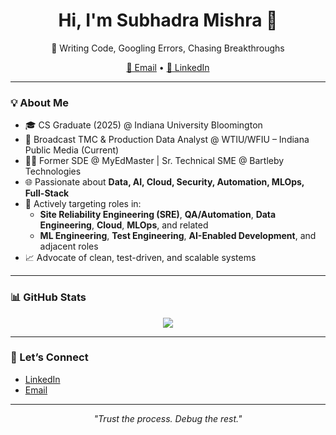 <h1 align="center"><strong>Hi, I'm Subhadra Mishra 👋</strong></h1>
<p align="center">🧠 Writing Code, Googling Errors, Chasing Breakthroughs</p>

<p align="center">
  <a href="mailto:subhadramishrag@gmail.com">📧 Email</a> •
  <a href="https://www.linkedin.com/in/subhadra-mishra/">💼 LinkedIn</a>
</p>

---

### 💡 About Me

- 🎓 CS Graduate (2025) @ Indiana University Bloomington  
- 💼 Broadcast TMC & Production Data Analyst @ WTIU/WFIU – Indiana Public Media (Current)  
- 👨‍💻 Former SDE @ MyEdMaster | Sr. Technical SME @ Bartleby Technologies  
- 🌐 Passionate about **Data, AI, Cloud, Security, Automation, MLOps, Full-Stack**  
- 🎯 Actively targeting roles in:  
  - **Site Reliability Engineering (SRE)**, **QA/Automation**, **Data Engineering**, **Cloud**, **MLOps**, and related  
  - **ML Engineering**, **Test Engineering**, **AI-Enabled Development**, and adjacent roles  
- 📈 Advocate of clean, test-driven, and scalable systems


---

### 📊 GitHub Stats

<p align="center">
  <img src="https://github-readme-stats.vercel.app/api?username=Subhadra-Mishra-iub&show_icons=true&theme=radical" />
</p>

---

### 🤝 Let’s Connect

- [LinkedIn](https://www.linkedin.com/in/subhadra-mishra/)
- [Email](mailto:subhadramishrag@gmail.com)

---

<p align="center">
  <i>"Trust the process. Debug the rest."</i>
</p>
